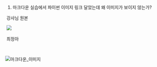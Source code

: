 1. 마크다운 실습에서 파이썬 이미지 링크 달았는데 왜 이미지가 보이지 않는가?

​		강사님 원본

​		![](마크다운_파이썬_이미지.assets/파이썬_이미지_Lecturer.png)



​		최정아

​		![]()



![마크다운_이미지](C:\Users\82103\Desktop\마크다운_이미지.png)



